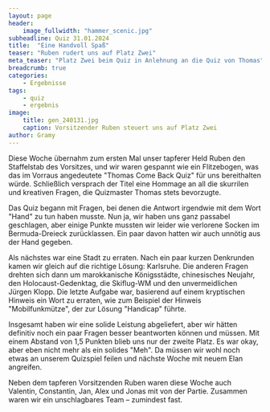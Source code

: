 ```yaml
---
layout: page
header:
    image_fullwidth: "hammer_scenic.jpg"
subheadline: Quiz 31.01.2024
title:  "Eine Handvoll Spaß"
teaser: "Ruben rudert uns auf Platz Zwei"
meta_teaser: "Platz Zwei beim Quiz in Anlehnung an die Quiz von Thomas"
breadcrumb: true
categories:
    - Ergebnisse
tags:
    - quiz
    - ergebnis
image:
    title: gen_240131.jpg
    caption: Vorsitzender Ruben steuert uns auf Platz Zwei
author: Gramy
---
```


Diese Woche übernahm zum ersten Mal unser tapferer Held Ruben den Staffelstab des Vorsitzes, und wir waren gespannt wie ein Flitzebogen, was das im Vorraus angedeutete "Thomas Come Back Quiz" für uns bereithalten würde. 
Schließlich versprach der Titel eine Hommage an all die skurrilen und kreativen Fragen, die Quizmaster Thomas stets bevorzugte.

Das Quiz begann mit Fragen, bei denen die Antwort irgendwie mit dem Wort "Hand" zu tun haben musste. 
Nun ja, wir haben uns ganz passabel geschlagen, aber einige Punkte mussten wir leider wie verlorene Socken im Bermuda-Dreieck zurücklassen. 
Ein paar davon hatten wir auch unnötig aus der Hand gegeben.

Als nächstes war eine Stadt zu erraten. 
Nach ein paar kurzen Denkrunden kamen wir gleich auf die richtige Lösung: Karlsruhe. 
Die anderen Fragen drehten sich dann um marokkanische Königsstädte, chinesisches Neujahr, den Holocaust-Gedenktag, die Skiflug-WM und den unvermeidlichen Jürgen Klopp. 
Die letzte Aufgabe war, basierend auf einem kryptischen Hinweis ein Wort zu erraten, wie zum Beispiel der Hinweis "Mobilfunkmütze", der zur Lösung "Handicap" führte.

Insgesamt haben wir eine solide Leistung abgeliefert, aber wir hätten definitiv noch ein paar Fragen besser beantworten können und müssen. 
Mit einem Abstand von 1,5 Punkten blieb uns nur der zweite Platz. 
Es war okay, aber eben nicht mehr als ein solides "Meh". 
Da müssen wir wohl noch etwas an unserem Quizspiel feilen und nächste Woche mit neuem Elan angreifen.

Neben dem tapferen Vorsitzenden Ruben waren diese Woche auch Valentin, Constantin, Jan, Alex und Jonas mit von der Partie. 
Zusammen waren wir ein unschlagbares Team – zumindest fast.